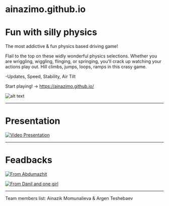 # ainazimo.github.io

# Fun with silly physics
The most addictive  & fun physics based driving game!

Flail to the top on these widly wonderful physics selections. Whether you are wriggling, wiggling, flinging, or springing, you'll crack up watching your actions play out.
Hill climbs, jumps, loops, ramps in this crasy game. 

-Updates, Speed, Stability, Air Tilt

Start playing!  -> https://ainazimo.github.io/

![alt text](https://i.pinimg.com/originals/e0/49/0c/e0490cac7cdcae96319c46633f1eb928.png)

<hr>

# Presentation

[![Video Presentation](https://youtu.be/E303x388jvM)](https://youtu.be/E303x388jvM)
<hr>

# Feadbacks
[![From Abdumazhit](https://www.youtube.com/watch?v=AP4AMeN5FH0)](https://www.youtube.com/watch?v=AP4AMeN5FH0)

[![From Danil and one girl](https://drive.google.com/drive/folders/1IzVRX2gtqEL-pFqyPrS-scMHL3F6VKMa)](https://drive.google.com/drive/folders/1IzVRX2gtqEL-pFqyPrS-scMHL3F6VKMa)

<hr>
Team members list:
Ainazik Momunalieva & Argen Teshebaev
